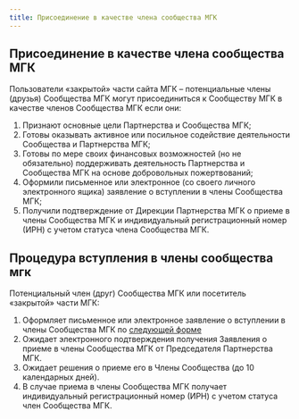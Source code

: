 ```yaml
---
title: Присоединение в качестве члена сообщества МГК
---
```


## Присоединение в качестве члена сообщества МГК

Пользователи «закрытой» части сайта МГК – потенциальные члены (друзья) Сообщества МГК могут присоединиться к Сообществу МГК в качестве членов Сообщества МГК если они: 

1. Признают основные цели Партнерства и Сообщества МГК;
2. Готовы оказывать активное или посильное содействие деятельности Сообщества и Партнерства МГК;
3. Готовы по мере своих финансовых возможностей (но не обязательно) поддерживать деятельность Партнерства и Сообщества МГК на основе добровольных пожертвований;
4. Оформили письменное или электронное (со своего личного электронного ящика) заявление о вступлении в члены Сообщества МГК;
5. Получили подтверждение от Дирекции Партнерства МГК о приеме в члены Сообщества МГК и индивидуальный регистрационный номер (ИРН) с учетом статуса члена Сообщества МГК.

## Процедура вступления в члены сообщества мгк

Потенциальный член (друг) Сообщества МГК или посетитель «закрытой» части МГК:

1. Оформляет письменное или электронное заявление о вступлении в члены Сообщества МГК по [следующей форме](/assets/files/prisoedinenie-v-kachestve-chlena-soobshhestva-mgk.docx)
2. Ожидает электронного подтверждения получения Заявления о приеме в члены Сообщества МГК от Председателя Партнерства МГК.
3. Ожидает решения о приеме его в Члены Сообщества (до 10 календарных дней). 
4. В случае приема в члены Сообщества МГК получает индивидуальный регистрационный номер (ИРН) с учетом статуса член Сообщества МГК.
